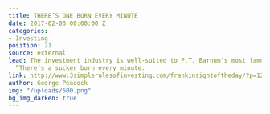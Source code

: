 ```yaml
---
title: THERE’S ONE BORN EVERY MINUTE
date: 2017-02-03 00:00:00 Z
categories:
- Investing
position: 21
source: external
lead: The investment industry is well-suited to P.T. Barnum’s most famous utterance,
  “There’s a sucker born every minute.
link: http://www.3simplerulesofinvesting.com/frankinsightoftheday/?p=1297
author: George Peacock
img: "/uploads/500.png"
bg_img_darken: true
---
```


